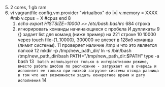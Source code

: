 5. 2 cores, 1 gb ram
6. vi vagrantfile 
   config.vm.provider "virtualbox" do |v|
   v.memory = XXXX #mb
   v.cpus = X #cpus
   end
8
   1. _echo export HISTSIZE=10000 >> /etc/bash.bashrc_ 684 строка
   2. игнорировать команды начинающиеся с пробела И дупликаты
9 {} задает list для команд (ниже пример) на 221 строке
10 10000 через touch file-{1..10000}, 300000 не влезет в 128кб команда (лимит системы).
11 проверяет наличие /tmp и что это является папкой
12   mkdir -p /tmp/new_path_dir/
     ln -s /bin/bash /tmp/new_path_dir/bash
     PATH="/tmp/new_path_dir:$PATH" type -a bash
13 ``` batch используется только в интерактивном режиме,
   вместо работы джобов по расписанию - загружает их в очередь и исполняет ее только при низкой загрузке системы
   отсюда разница в том что нет возможности задать конкретное время и дату исполнения```
14